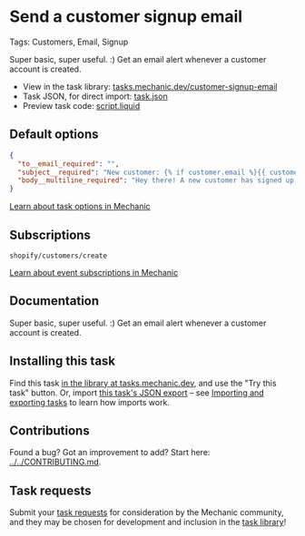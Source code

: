 # Send a customer signup email

Tags: Customers, Email, Signup

Super basic, super useful. :) Get an email alert whenever a customer account is created.

* View in the task library: [tasks.mechanic.dev/customer-signup-email](https://tasks.mechanic.dev/customer-signup-email)
* Task JSON, for direct import: [task.json](../../tasks/customer-signup-email.json)
* Preview task code: [script.liquid](./script.liquid)

## Default options

```json
{
  "to__email_required": "",
  "subject__required": "New customer: {% if customer.email %}{{ customer.email }}{% else %}#{{ customer.id }}{% endif %}",
  "body__multiline_required": "Hey there! A new customer has signed up. Here are their details:\n\nName: {% capture full_name %}{{ customer.first_name }} {{ customer.last_name }}{% endcapture %}{% if full_name != blank %}{{ full_name | strip }}{% else %}(none){% endif %}\nEmail: {{ customer.email | default: \"(none)\" }}\nPhone: {{ customer.phone | default: \"(none)\" }}\n{{ customer.note | strip }}\n\n<a href=\"https://{{ shop.myshopify_domain }}/admin/customers/{{ customer.id }}\" target=\"_blank\">Manage in Shopify</a>\n\nThanks,\n- Mechanic, for {{ shop.name }}"
}
```

[Learn about task options in Mechanic](https://learn.mechanic.dev/core/tasks/options)

## Subscriptions

```liquid
shopify/customers/create
```

[Learn about event subscriptions in Mechanic](https://learn.mechanic.dev/core/tasks/subscriptions)

## Documentation

Super basic, super useful. :) Get an email alert whenever a customer account is created.

## Installing this task

Find this task [in the library at tasks.mechanic.dev](https://tasks.mechanic.dev/customer-signup-email), and use the "Try this task" button. Or, import [this task's JSON export](../../tasks/customer-signup-email.json) – see [Importing and exporting tasks](https://learn.mechanic.dev/core/tasks/import-and-export) to learn how imports work.

## Contributions

Found a bug? Got an improvement to add? Start here: [../../CONTRIBUTING.md](../../CONTRIBUTING.md).

## Task requests

Submit your [task requests](https://mechanic.canny.io/task-requests) for consideration by the Mechanic community, and they may be chosen for development and inclusion in the [task library](https://tasks.mechanic.dev/)!
